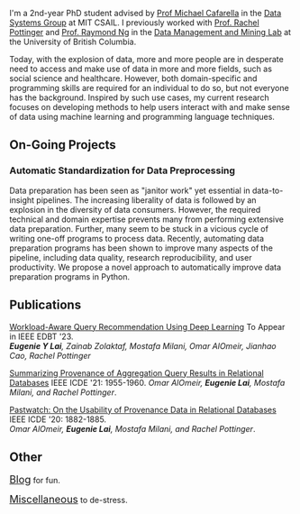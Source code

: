 I'm a 2nd-year PhD student advised by [Prof Michael Cafarella](https://scholar.google.com/citations?user=r1quzEkAAAAJ&hl=en) in the [Data Systems Group](http://dsg.csail.mit.edu/) at MIT CSAIL. I previously worked with [Prof. Rachel Pottinger](https://www.cs.ubc.ca/~rap/) and [Prof. Raymond Ng](https://www.cs.ubc.ca/~rng/) in the [Data Management and Mining Lab](https://www.cs.ubc.ca/labs/db/research.php) at the University of British Columbia.

Today, with the explosion of data, more and more people are in desperate need to access and make use of data in more and more fields, such as social science and healthcare. However, both domain-specific and programming skills are required for an individual to do so, but not everyone has the background. Inspired by such use cases, my current research focuses on developing methods to help users interact with and make sense of data using machine learning and programming language techniques. 

## On-Going Projects

### Automatic Standardization for Data Preprocessing
Data preparation has been seen as "janitor work" yet essential in data-to-insight pipelines. The increasing liberality of data is followed by an explosion in the diversity of data consumers. However, the required technical and domain expertise prevents many from performing extensive data preparation. Further, many seem to be stuck in a vicious cycle of writing one-off programs to process data. Recently, automating data preparation programs has been shown to improve many aspects of the pipeline, including data quality, research reproducibility, and user productivity. We propose a novel approach to automatically improve data preparation programs in Python.

## Publications
[Workload-Aware Query Recommendation Using Deep Learning](https://openproceedings.org/2023/conf/edbt/paper-173.pdf) To Appear in IEEE EDBT '23.  
*<strong>Eugenie Y Lai</strong>, Zainab Zolaktaf, Mostafa Milani, Omar AlOmeir, Jianhao Cao, Rachel Pottinger*

[Summarizing Provenance of Aggregation Query Results in Relational Databases](https://ieeexplore.ieee.org/abstract/document/9458813) IEEE ICDE '21: 1955-1960. 
*Omar AlOmeir, <strong>Eugenie Lai</strong>, Mostafa Milani, and Rachel Pottinger*.

[Pastwatch: On the Usability of Provenance Data in Relational Databases](https://ieeexplore.ieee.org/abstract/document/9101356) IEEE ICDE '20: 1882-1885.  
*Omar AlOmeir, <strong>Eugenie Lai</strong>, Mostafa Milani, and Rachel Pottinger*.

## Other

<span style="font-size:18px;">[Blog](./blog.html)</span> for fun.

<span style="font-size:18px;">[Miscellaneous](./miscellaneous.html)</span> to de-stress.

